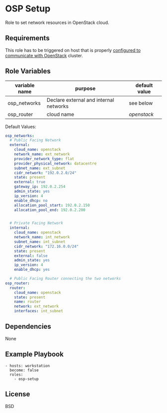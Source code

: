 OSP Setup
=========

Role to set network resources in OpenStack cloud.

Requirements
------------

This role has to be triggered on host that is properly [configured to communicate with OpenStack](https://docs.openstack.org/python-openstackclient/pike/configuration/index.html) cluster.

Role Variables
--------------


| variable name | purpose                  | default value |
|---------------|--------------------------|---------------|
| osp_networks   | Declare external and internal networks |  see below |
| osp_router     | cloud name               | *openstack*   |

Default Values:

```yaml
osp_networks:
  # Public Facing Network
  external:
    cloud_name: openstack
    network_name: ext_network
    provider_network_type: flat
    provider_physical_network: datacentre
    subnet_name: ext_subnet
    cidr_network: "192.0.2.0/24"
    state: present
    external: true
    gateway_ip: 192.0.2.254
    admin_state: yes
    ip_version: 4
    enable_dhcp: no
    allocation_pool_start: 192.0.2.150
    allocation_pool_end: 192.0.2.200


  # Private Facing Network
  internal:
    cloud_name: openstack
    network_name: int_network
    subnet_name: int_subnet
    cidr_network: "172.16.0.0/24"
    state: present
    external: false
    admin_state: yes
    ip_version: 4
    enable_dhcp: yes

  # Public Facing Router connecting the two networks
osp_router:
  router:
    cloud_name: openstack
    state: present
    name: router
    network: ext_network
    interfaces: int_subnet
```

Dependencies
------------

None

Example Playbook
----------------

    - hosts: workstation
      become: false
      roles:
        - osp-setup

License
-------

BSD
